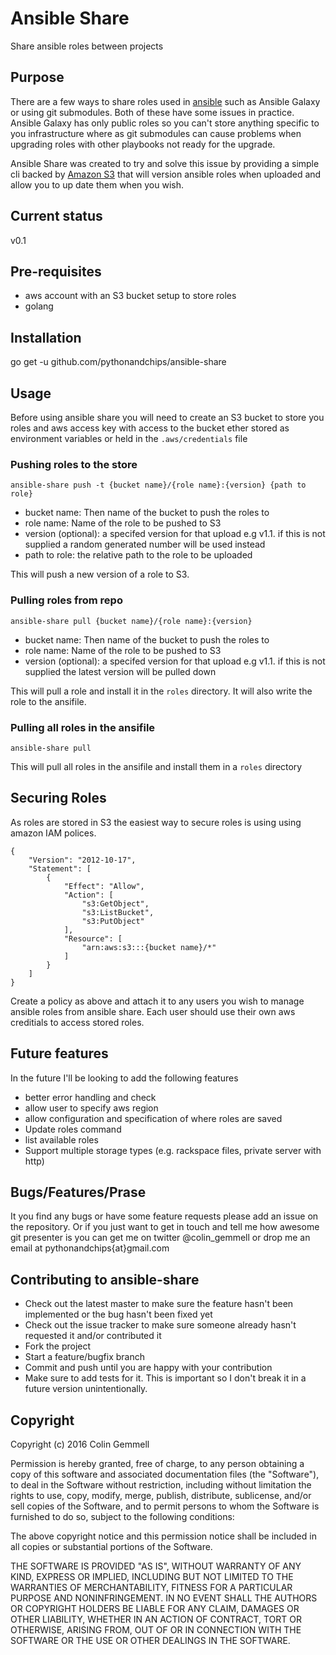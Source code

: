 # Ansible Share

Share ansible roles between projects

## Purpose

There are a few ways to share roles used in [ansible]() such as Ansible Galaxy or using git submodules. Both of these have some issues in practice. Ansible Galaxy has only public roles so you can't store anything specific to you infrastructure where as git submodules can cause problems when upgrading roles with other playbooks not ready for the upgrade.

Ansible Share was created to try and solve this issue by providing a simple cli backed by [Amazon S3]() that will version ansible roles when uploaded and allow you to up date them when you wish.

## Current status

v0.1

## Pre-requisites

* aws account with an S3 bucket setup to store roles 
* golang

## Installation

go get -u github.com/pythonandchips/ansible-share

## Usage

Before using ansible share you will need to create an S3 bucket to store you roles and aws access key with access to the bucket  ether stored as environment variables or held in the `.aws/credentials` file

### Pushing roles to the store

`ansible-share push -t {bucket name}/{role name}:{version} {path to role}`

- bucket name: Then name of the bucket to push the roles to
- role name: Name of the role to be pushed to S3
- version (optional): a specifed version for that upload e.g v1.1. if this is not supplied a random generated number will be used instead  
- path to role: the relative path to the role to be uploaded

This will push a new version of a role to S3.

### Pulling roles from repo

`ansible-share pull {bucket name}/{role name}:{version}`

- bucket name: Then name of the bucket to push the roles to
- role name: Name of the role to be pushed to S3
- version (optional): a specifed version for that upload e.g v1.1. if this is not supplied the latest version will be pulled down

This will pull a role and install it in the `roles` directory. It will also write the role to the ansifile.

### Pulling all roles in the ansifile

`ansible-share pull`

This will pull all roles in the ansifile and install them in a `roles` directory

## Securing Roles

As roles are stored in S3 the easiest way to secure roles is using using amazon IAM polices. 

```
{
    "Version": "2012-10-17",
    "Statement": [
        {
            "Effect": "Allow",
            "Action": [
                "s3:GetObject",
                "s3:ListBucket",
                "s3:PutObject"
            ],
            "Resource": [
                "arn:aws:s3:::{bucket name}/*"
            ]
        }
    ]
}
```
Create a policy as above and attach it to any users you wish to manage ansible roles from ansible share. Each user should use their own aws creditials to access stored roles.

## Future features

In the future I'll be looking to add the following features

- better error handling and check
- allow user to specify aws region
- allow configuration and specification of where roles are saved
- Update roles command
- list available roles
- Support multiple storage types (e.g. rackspace files, private server with http)

## Bugs/Features/Prase

It you find any bugs or have some feature requests please add an issue on the repository. Or if you just want to get in touch and tell me how awesome git presenter is you can get me on twitter @colin_gemmell or drop me an email at pythonandchips{at}gmail.com

## Contributing to ansible-share

* Check out the latest master to make sure the feature hasn't been implemented or the bug hasn't been fixed yet
* Check out the issue tracker to make sure someone already hasn't requested it and/or contributed it
* Fork the project
* Start a feature/bugfix branch
* Commit and push until you are happy with your contribution
* Make sure to add tests for it. This is important so I don't break it in a future version unintentionally.

## Copyright

Copyright (c) 2016 Colin Gemmell

Permission is hereby granted, free of charge, to any person obtaining
a copy of this software and associated documentation files (the
"Software"), to deal in the Software without restriction, including
without limitation the rights to use, copy, modify, merge, publish,
distribute, sublicense, and/or sell copies of the Software, and to
permit persons to whom the Software is furnished to do so, subject to
the following conditions:

The above copyright notice and this permission notice shall be
included in all copies or substantial portions of the Software.

THE SOFTWARE IS PROVIDED "AS IS", WITHOUT WARRANTY OF ANY KIND,
EXPRESS OR IMPLIED, INCLUDING BUT NOT LIMITED TO THE WARRANTIES OF
MERCHANTABILITY, FITNESS FOR A PARTICULAR PURPOSE AND
NONINFRINGEMENT. IN NO EVENT SHALL THE AUTHORS OR COPYRIGHT HOLDERS BE
LIABLE FOR ANY CLAIM, DAMAGES OR OTHER LIABILITY, WHETHER IN AN ACTION
OF CONTRACT, TORT OR OTHERWISE, ARISING FROM, OUT OF OR IN CONNECTION
WITH THE SOFTWARE OR THE USE OR OTHER DEALINGS IN THE SOFTWARE.
